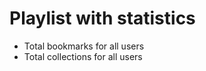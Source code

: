 Playlist with statistics
==============================

- Total bookmarks for all users
- Total collections for all users
